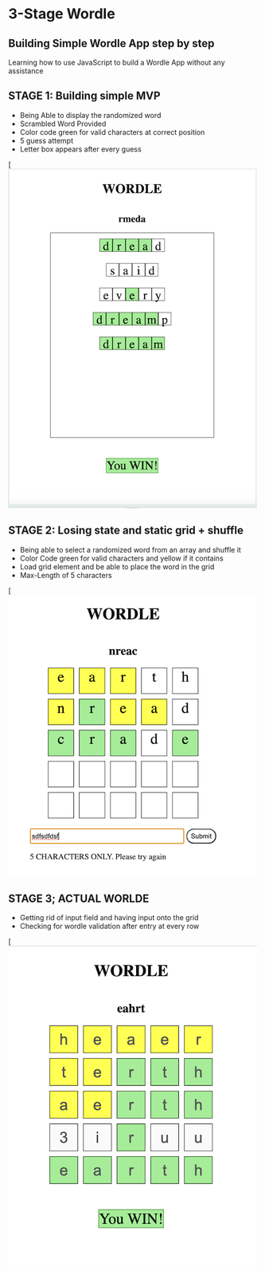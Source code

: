 # 3-Stage Wordle

## Building Simple Wordle App step by step
Learning how to use JavaScript to build a Wordle App without any assistance



## STAGE 1: Building simple MVP
* Being Able to display the randomized word 
* Scrambled Word Provided
* Color code green for valid characters at correct position
* 5 guess attempt
* Letter box appears after every guess

[![Stage1.png](https://github.com/Shirly8/3-Stage-Wordle/blob/aafd73dd9575dbe02207f66de6f394f879ade375/Part1.png)


## STAGE 2: Losing state and static grid + shuffle
* Being able to select a randomized word from an array and shuffle it
* Color Code green for valid characters and yellow if it contains
* Load grid element and be able to place the word in the grid
* Max-Length of 5 characters

[![Stage2.png](https://github.com/Shirly8/3-Stage-Wordle/blob/aafd73dd9575dbe02207f66de6f394f879ade375/Part2.png)

## STAGE 3; ACTUAL WORLDE
* Getting rid of input field and having input onto the grid
* Checking for wordle validation after entry at every row

[![Part3.png](https://github.com/Shirly8/3-Stage-Wordle/blob/aafd73dd9575dbe02207f66de6f394f879ade375/Part3.png)
